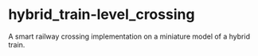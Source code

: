 # hybrid_train-level_crossing
 A smart railway crossing implementation on a miniature model of a hybrid train.
